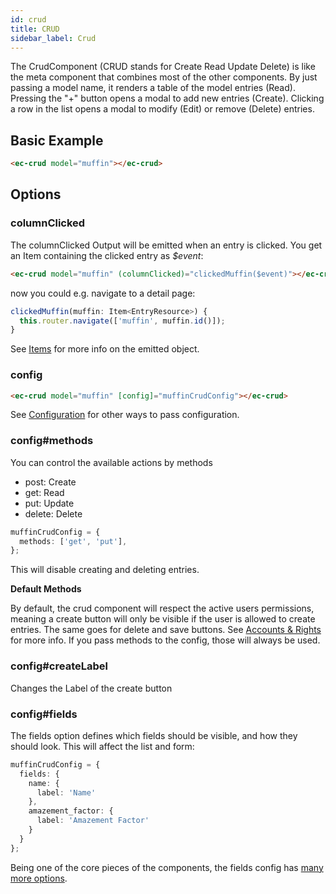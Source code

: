 ```yaml
---
id: crud
title: CRUD
sidebar_label: Crud
---
```


The CrudComponent (CRUD stands for Create Read Update Delete) is like the meta component that combines most of the other components. By just passing a model name, it renders a table of the model entries (Read). Pressing the "+" button opens a modal to add new entries (Create). Clicking a row in the list opens a modal to modify (Edit) or remove (Delete) entries.

## Basic Example

```html
<ec-crud model="muffin"></ec-crud>
```

## Options

### columnClicked

The columnClicked Output will be emitted when an entry is clicked. You get an Item containing the clicked entry as _$event_:

```html
<ec-crud model="muffin" (columnClicked)="clickedMuffin($event)"></ec-crud>
```

now you could e.g. navigate to a detail page:

```ts
clickedMuffin(muffin: Item<EntryResource>) {
  this.router.navigate(['muffin', muffin.id()]);
}
```

See [Items](../core-concepts/items) for more info on the emitted object.

### config

```html
<ec-crud model="muffin" [config]="muffinCrudConfig"></ec-crud>
```

See [Configuration](../core-concepts/configuration) for other ways to pass configuration.

### config#methods

You can control the available actions by methods

- post: Create
- get: Read
- put: Update
- delete: Delete

```ts
muffinCrudConfig = {
  methods: ['get', 'put'],
};
```

This will disable creating and deleting entries.

**Default Methods**

By default, the crud component will respect the active users permissions, meaning a create button will only be visible if the user is allowed to create entries. The same goes for delete and save buttons. See [Accounts & Rights](../core-concepts/accounts) for more info. If you pass methods to the config, those will always be used.

### config#createLabel

Changes the Label of the create button

### config#fields

The fields option defines which fields should be visible, and how they should look. This will affect the list and form:

```ts
muffinCrudConfig = {
  fields: {
    name: {
      label: 'Name'
    },
    amazement_factor: {
      label: 'Amazement Factor'
    }
  }
};
```

Being one of the core pieces of the components, the fields config has [many more options](../core-concepts/fields).